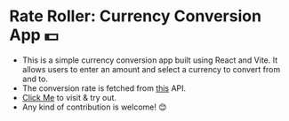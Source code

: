 # Rate Roller: Currency Conversion App 💵

- This is a simple currency conversion app built using React and Vite. It allows users to enter an amount and select a currency to convert from and to.
- The conversion rate is fetched from [this](https://cdn.jsdelivr.net/npm/@fawazahmed0/currency-api@latest/v1/currencies/) API.
- [Click Me](https://tbs96.github.io/currencyConverterReact/) to visit & try out.
- Any kind of contribution is welcome! 😊